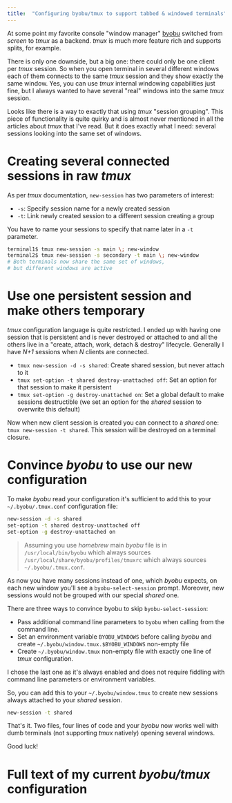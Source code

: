 ```yaml
---
title:  "Configuring byobu/tmux to support tabbed & windowed terminals"
---
```


At some point my favorite console "window manager" [byobu](http://byobu.co) switched from *screen* to *tmux* as a backend. *tmux* is much more feature rich and supports splits, for example. 

There is only one downside, but a big one: there could only be one client per *tmux* session. So when you open terminal in several different windows each of them connects to the same *tmux* session and they show exactly the same window. Yes, you can use *tmux* internal windowing capabilities just fine, but I always wanted to have several "real" windows into the same *tmux* session.

Looks like there is a way to exactly that using *tmux* "session grouping". This piece of functionality is quite quirky and is almost never mentioned in all the articles about *tmux* that I've read. But it does exactly what I need: several sessions looking into the same set of windows.

<!--more-->

# Creating several connected sessions in raw *tmux*

As per *tmux* documentation, `new-session` has two parameters of interest:

  - `-s`: Specify session name for a newly created session
  - `-t`: Link newly created session to a different session creating a group

You have to name your sessions to specify that name later in a `-t` parameter.

```sh
terminal1$ tmux new-session -s main \; new-window
terminal2$ tmux new-session -s secondary -t main \; new-window
# Both terminals now share the same set of windows,
# but different windows are active
```

# Use one persistent session and make others temporary

*tmux* configuration language is quite restricted. I ended up with having one session that is persistent and is never destroyed or attached to and all the others live in a "create, attach, work, detach & destroy" lifecycle. Generally I have *N+1* sessions when *N* clients are connected.

  - `tmux new-session -d -s shared`: Create shared session, but never attach to it
  - `tmux set-option -t shared destroy-unattached off`: Set an option for that session to make it persistent
  - `tmux set-option -g destroy-unattached on`: Set a global default to make sessions destructible (we set an option for the *shared* session to overwrite this default)

Now when new client session is created you can connect to a *shared* one: `tmux new-session -t shared`. This session will be destroyed on a terminal closure.

# Convince *byobu* to use our new configuration

To make *byobu* read your configuration it's sufficient to add this to your `~/.byobu/.tmux.conf` configuration file:

```sh
new-session -d -s shared
set-option -t shared destroy-unattached off
set-option -g destroy-unattached on
```

> Assuming you use *homebrew* main *byobu* file is in `/usr/local/bin/byobu` which always sources `/usr/local/share/byobu/profiles/tmuxrc` which always sources `~/.byobu/.tmux.conf`.

As now you have many sessions instead of one, which *byobu* expects, on each new window you'll see a `byobu-select-session` prompt. Moreover, new sessions would not be grouped with our special *shared* one.

There are three ways to convince byobu to skip `byobu-select-session`:

  - Pass additional command line parameters to `byobu` when calling from the command line.
  - Set an environment variable `BYOBU_WINDOWS` before calling *byobu* and create `~/.byobu/window.tmux.$BYOBU_WINDOWS` non-empty file
  - Create `~/.byobu/window.tmux` non-empty file with exactly one line of *tmux* configuration.

I chose the last one as it's always enabled and does not require fiddling with command line parameters or environment variables.

So, you can add this to your `~/.byobu/window.tmux` to create new sessions always attached to your *shared* session.

```sh
new-session -t shared
```

That's it. Two files, four lines of code and your *byobu* now works well with dumb terminals (not supporting *tmux* natively) opening several windows.

Good luck!

# Full text of my current *byobu/tmux* configuration

<script src="https://gist.github.com/timothybasanov/00f109853d73135749ccd4884312bcb0.js"></script>
